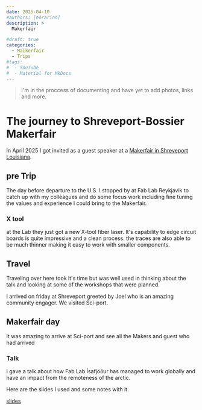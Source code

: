 ```yaml
---
date: 2025-04-10
#authors: [Þórarinn]
description: >
  Makerfair

#draft: true
categories:
  - Maikerfair
  - Trips
#tags:
#  - YouTube
#  - Material for MkDocs
---
```


> I'm in the proccess of documenting and have yet to add photos, links and more.

# The journey to Shreveport-Bossier Makerfair

In April 2025 I got invited as a guest speaker at a [Makerfair in Shreveport Louisiana](https://shreveport.makerfaire.com/).

<!-- more -->

## pre Trip

The day before departure to the U.S. I stopped by at Fab Lab Reykjavik to catch up with my colleagues and do some focus work including fine tuning the values and experience I could bring to the Makerfair.

### X tool

at the Lab they just got a new X-tool fiber laser. It's capability to edge circuit boards is quite impressive and a clean process. the traces are also able to be much thinner making it easy to work with smaller components.

## Travel

Traveling over here took it's time but was well used in thinking about the talk and looking at some of the workshops that were planned.

I arrived on friday at Shreveport greeted by Joel who is an amazing community engager. We visited Sci-port.

## Makerfair day

It was amazing to arrive at Sci-port and see all the Makers and guest who had arrived 

### Talk

I gave a talk about how Fab Lab Ísafjöður has managed to work globally and have an impact from the remoteness of the arctic.

Here are the slides I used and some notes with it.


[slides](https://hanndoddi.github.io/makerfair_shreveport/index.html)
